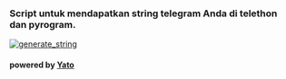 ### Script untuk mendapatkan string telegram Anda di telethon dan pyrogram.

<a href="https://replit.com/@fjgaming212/String-1#main.py"><img src="https://img.shields.io/badge/run-string__session.py-blue?style=for-the-badge&logo=repl.it" alt="generate_string" /></a>

#### powered by [Yato](https://t.me/Nvmded)
